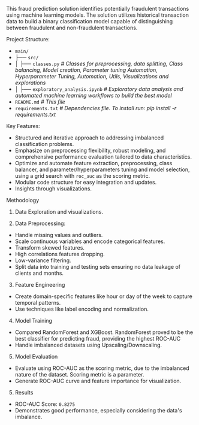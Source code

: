 This fraud prediction solution identifies potentially fraudulent transactions using machine learning models. 
The solution utilizes historical transaction data to build a binary classification model capable of distinguishing between fraudulent and non-fraudulent transactions. 

Project Structure:
- `main/`
- ├── `src/`
- │   ├── `classes.py`     *# Classes for preprocessing, data splitting, Class balancing, Model creation, Parameter tuning Automation, Hyperparameter Tuning, Automation, Utils, Visualizations and explorations*
- │   ├── `exploratory_analysis.ipynb`     *# Exploratory data analysis and automated machine learning workflows to build the best model*
- `README.md`                              *# This file*
- `requirements.txt`                       *# Dependencies file. To install run: pip install -r requirements.txt*

Key Features:
  - Structured and iterative approach to addressing imbalanced classification problems.
  - Emphasize on preprocessing flexibility, robust modeling, and comprehensive performance evaluation tailored to data characteristics.
  - Optimize and automate feature extraction, preprocessing, class balancer, and parameter/hyperparameters tuning and model selection, using a grid search with `roc_auc` as the scoring metric. 
  - Modular code structure for easy integration and updates.
  - Insights through visualizations.

Methodology
1. Data Exploration and visualizations.

2. Data Preprocessing:
  - Handle missing values and outliers.
  - Scale continuous variables and encode categorical features.
  - Transform skewed features.
  - High correlations features dropping.
  - Low-variance filtering.
  - Split data into training and testing sets ensuring no data leakage of clients and months. 

3. Feature Engineering
  - Create domain-specific features like hour or day of the week to capture temporal patterns.
  - Use techniques like label encoding and normalization.

4. Model Training
  - Compared RandomForest and XGBoost. RandomForest proved to be the best classifier for predicting fraud, providing the highest ROC-AUC
  - Handle imbalanced datasets using Upscaling/Downscaling.

5. Model Evaluation
  - Evaluate using ROC-AUC as the scoring metric, due to the imbalanced nature of the dataset. Scoring metric is a parameter.
  - Generate ROC-AUC curve and feature importance for visualization.

5. Results
  - ROC-AUC Score: `0.8275`
  - Demonstrates good performance, especially considering the data's imbalance.
